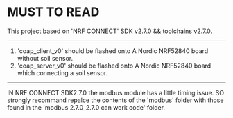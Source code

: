 # MUST TO READ

This project based on 'NRF CONNECT' SDK v2.7.0 && toolchains v2.7.0.

---

1. 'coap_client_v0' should be flashed onto A Nordic NRF52840 board without soil sensor.
2. 'coap_server_v0' should be flashed onto A Nordic NRF52840 board which connecting a soil sensor.

---

IN NRF CONNECT SDK2.7.0 the modbus module has a little timing issue.
SO strongly recommand repalce the contents of the 'modbus' folder with those found in the 'modbus 2.7.0_2.7.0  can work code' folder.
